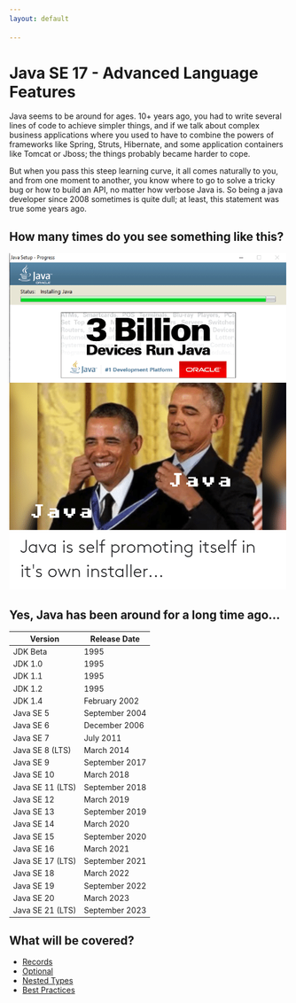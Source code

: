```yaml
---
layout: default

---
```


# Java SE 17 - Advanced Language Features

Java seems to be around for ages. 10+ years ago, you had to write several lines of code to achieve simpler things, 
and if we talk about complex business applications where you used to have to combine the powers of 
frameworks like Spring, Struts, Hibernate, and some application containers like Tomcat or Jboss; the things probably 
became harder to cope.

But when you pass this steep learning curve, it all comes naturally to you, and from one moment to another, 
you know where to go to solve a tricky bug or how to build an API, no matter how verbose Java is. So being a 
java developer since 2008 sometimes is quite dull; at least, this statement was true some years ago.

## How many times do you see something like this?

![3 Billions](docs/images/ebillion.png)

## Yes, Java has been around for a long time ago...

| Version          | Release Date    |
|------------------|-----------------|
| JDK Beta         | 1995            |
| JDK 1.0          | 1995            |
| JDK 1.1          | 1995            |
| JDK 1.2          | 1995            |
| JDK 1.4          | February 2002   |
| Java SE 5        | September 2004  |
| Java SE 6        | December 2006   |
| Java SE 7        | July 2011       |
| Java SE 8  (LTS) | March 2014      |
| Java SE 9        | September  2017 |
| Java SE 10       | March 2018      |
| Java SE 11 (LTS) | September  2018 |
| Java SE 12       | March 2019      |
| Java SE 13       | September  2019 |
| Java SE 14       | March 2020      |
| Java SE 15       | September  2020 |
| Java SE 16       | March 2021      |
| Java SE 17 (LTS) | September  2021 |
| Java SE 18       | March 2022      |
| Java SE 19       | September  2022 |
| Java SE 20       | March 2023      |
| Java SE 21 (LTS) | September  2023 |

## What will be covered?

- [Records](./docs/records.md)
- [Optional](./docs/optional.md)
- [Nested Types](./docs/nested-types.md)
- [Best Practices](./docs/best-practices.md)
